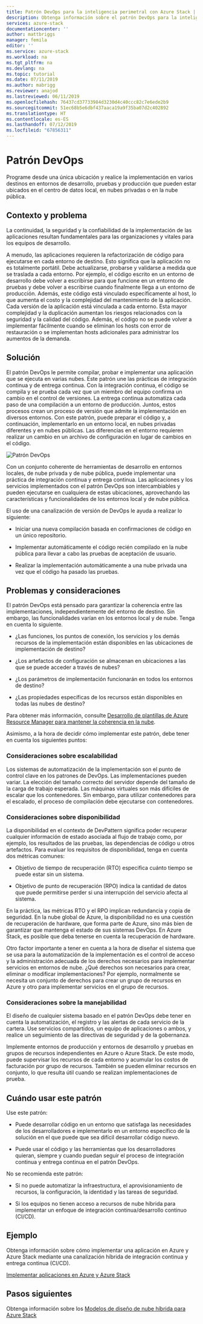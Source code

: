```yaml
---
title: Patrón DevOps para la inteligencia perimetral con Azure Stack | Microsoft Docs
description: Obtenga información sobre el patrón DevOps para la inteligencia perimetral con Azure Stack
services: azure-stack
documentationcenter: ''
author: mattbriggs
manager: femila
editor: ''
ms.service: azure-stack
ms.workload: na
ms.tgt_pltfrm: na
ms.devlang: na
ms.topic: tutorial
ms.date: 07/11/2019
ms.author: mabrigg
ms.reviewer: anajod
ms.lastreviewed: 06/11/2019
ms.openlocfilehash: 76437cd37733984d3230d4c40ccc82c7e6ede2b9
ms.sourcegitcommit: 51ec68b5e6dbf437aaca19a9f35ba07d2c402892
ms.translationtype: HT
ms.contentlocale: es-ES
ms.lasthandoff: 07/12/2019
ms.locfileid: "67856311"
---
```

# <a name="devops-pattern"></a>Patrón DevOps

Programe desde una única ubicación y realice la implementación en varios destinos en entornos de desarrollo, pruebas y producción que pueden estar ubicados en el centro de datos local, en nubes privadas o en la nube pública.

## <a name="context-and-problem"></a>Contexto y problema

La continuidad, la seguridad y la confiabilidad de la implementación de las aplicaciones resultan fundamentales para las organizaciones y vitales para los equipos de desarrollo.

A menudo, las aplicaciones requieren la refactorización de código para ejecutarse en cada entorno de destino. Esto significa que la aplicación no es totalmente portátil. Debe actualizarse, probarse y validarse a medida que se traslada a cada entorno. Por ejemplo, el código escrito en un entorno de desarrollo debe volver a escribirse para que funcione en un entorno de pruebas y debe volver a escribirse cuando finalmente llega a un entorno de producción. Además, este código está vinculado específicamente al host, lo que aumenta el costo y la complejidad del mantenimiento de la aplicación. Cada versión de la aplicación está vinculada a cada entorno. Esta mayor complejidad y la duplicación aumentan los riesgos relacionados con la seguridad y la calidad del código. Además, el código no se puede volver a implementar fácilmente cuando se eliminan los hosts con error de restauración o se implementan hosts adicionales para administrar los aumentos de la demanda.

## <a name="solution"></a>Solución

El patrón DevOps le permite compilar, probar e implementar una aplicación que se ejecuta en varias nubes. Este patrón une las prácticas de integración continua y de entrega continua. Con la integración continua, el código se compila y se prueba cada vez que un miembro del equipo confirma un cambio en el control de versiones. La entrega continua automatiza cada paso de una compilación a un entorno de producción. Juntos, estos procesos crean un proceso de versión que admite la implementación en diversos entornos. Con este patrón, puede preparar el código y, a continuación, implementarlo en un entorno local, en nubes privadas diferentes y en nubes públicas. Las diferencias en el entorno requieren realizar un cambio en un archivo de configuración en lugar de cambios en el código.

![Patrón DevOps](media/azure-stack-edge-pattern-hybrid-ci-cd/hybrid-ci-cd.png)

Con un conjunto coherente de herramientas de desarrollo en entornos locales, de nube privada y de nube pública, puede implementar una práctica de integración continua y entrega continua. Las aplicaciones y los servicios implementados con el patrón DevOps son intercambiables y pueden ejecutarse en cualquiera de estas ubicaciones, aprovechando las características y funcionalidades de los entornos local y de nube pública.

El uso de una canalización de versión de DevOps le ayuda a realizar lo siguiente:

-   Iniciar una nueva compilación basada en confirmaciones de código en un único repositorio.

-   Implementar automáticamente el código recién compilado en la nube pública para llevar a cabo las pruebas de aceptación de usuario.

-   Realizar la implementación automáticamente a una nube privada una vez que el código ha pasado las pruebas.

## <a name="issues-and-considerations"></a>Problemas y consideraciones

El patrón DevOps está pensado para garantizar la coherencia entre las implementaciones, independientemente del entorno de destino. Sin embargo, las funcionalidades varían en los entornos local y de nube. Tenga en cuenta lo siguiente.

-   ¿Las funciones, los puntos de conexión, los servicios y los demás recursos de la implementación están disponibles en las ubicaciones de implementación de destino?

-   ¿Los artefactos de configuración se almacenan en ubicaciones a las que se puede acceder a través de nubes?

-   ¿Los parámetros de implementación funcionarán en todos los entornos de destino?

-   ¿Las propiedades específicas de los recursos están disponibles en todas las nubes de destino?

Para obtener más información, consulte [Desarrollo de plantillas de Azure Resource Manager para mantener la coherencia en la nube](https://docs.microsoft.com/azure/azure-resource-manager/templates-cloud-consistency).

Asimismo, a la hora de decidir cómo implementar este patrón, debe tener en cuenta los siguientes puntos:

### <a name="scalability-considerations"></a>Consideraciones sobre escalabilidad

Los sistemas de automatización de la implementación son el punto de control clave en los patrones de DevOps. Las implementaciones pueden variar. La elección del tamaño correcto del servidor depende del tamaño de la carga de trabajo esperada. Las máquinas virtuales son más difíciles de escalar que los contenedores. Sin embargo, para utilizar contenedores para el escalado, el proceso de compilación debe ejecutarse con contenedores.

### <a name="availability-considerations"></a>Consideraciones sobre disponibilidad

La disponibilidad en el contexto de DevPattern significa poder recuperar cualquier información de estado asociada al flujo de trabajo como, por ejemplo, los resultados de las pruebas, las dependencias de código u otros artefactos. Para evaluar los requisitos de disponibilidad, tenga en cuenta dos métricas comunes:

-   Objetivo de tiempo de recuperación (RTO) especifica cuánto tiempo se puede estar sin un sistema.

-   Objetivo de punto de recuperación (RPO) indica la cantidad de datos que puede permitirse perder si una interrupción del servicio afecta al sistema.

En la práctica, las métricas RTO y el RPO implican redundancia y copia de seguridad. En la nube global de Azure, la disponibilidad no es una cuestión de recuperación de hardware, que forma parte de Azure, sino más bien de garantizar que mantenga el estado de sus sistemas DevOps. En Azure Stack, es posible que deba tenerse en cuenta la recuperación de hardware.

Otro factor importante a tener en cuenta a la hora de diseñar el sistema que se usa para la automatización de la implementación es el control de acceso y la administración adecuada de los derechos necesarios para implementar servicios en entornos de nube. ¿Qué derechos son necesarios para crear, eliminar o modificar implementaciones? Por ejemplo, normalmente se necesita un conjunto de derechos para crear un grupo de recursos en Azure y otro para implementar servicios en el grupo de recursos.

### <a name="manageability-considerations"></a>Consideraciones sobre la manejabilidad

El diseño de cualquier sistema basado en el patrón DevOps debe tener en cuenta la automatización, el registro y las alertas de cada servicio de la cartera. Use servicios compartidos, un equipo de aplicaciones o ambos, y realice un seguimiento de las directivas de seguridad y de la gobernanza.

Implemente entornos de producción y entornos de desarrollo y pruebas en grupos de recursos independientes en Azure o Azure Stack. De este modo, puede supervisar los recursos de cada entorno y acumular los costos de facturación por grupo de recursos. También se pueden eliminar recursos en conjunto, lo que resulta útil cuando se realizan implementaciones de prueba.

## <a name="when-to-use-this-pattern"></a>Cuándo usar este patrón

Use este patrón:

-   Puede desarrollar código en un entorno que satisfaga las necesidades de los desarrolladores e implementarlo en un entorno específico de la solución en el que puede que sea difícil desarrollar código nuevo.

-   Puede usar el código y las herramientas que los desarrolladores quieran, siempre y cuando puedan seguir el proceso de integración continua y entrega continua en el patrón DevOps.

No se recomienda este patrón:

-   Si no puede automatizar la infraestructura, el aprovisionamiento de recursos, la configuración, la identidad y las tareas de seguridad.

-   Si los equipos no tienen acceso a recursos de nube híbrida para implementar un enfoque de integración continua/desarrollo continuo (CI/CD).

## <a name="example"></a>Ejemplo

Obtenga información sobre cómo implementar una aplicación en Azure y Azure Stack mediante una canalización híbrida de integración continua y entrega continua (CI/CD).

[Implementar aplicaciones en Azure y Azure Stack](https://docs.microsoft.com/azure/azure-stack/user/azure-stack-solution-pipeline)

## <a name="next-steps"></a>Pasos siguientes

Obtenga información sobre los [Modelos de diseño de nube híbrida para Azure Stack](azure-stack-edge-pattern-overview.md)
